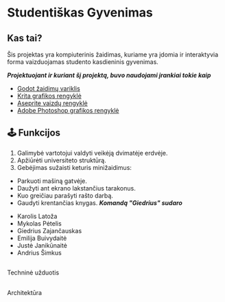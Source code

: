 # Studentiškas Gyvenimas

## Kas tai?

Šis projektas yra kompiuterinis žaidimas, kuriame yra įdomia ir interaktyvia forma vaizduojamas studento kasdieninis gyvenimas.

***Projektuojant ir kuriant šį projektą, buvo naudojami įrankiai tokie kaip***

*  [Godot žaidimų variklis](https://godotengine.org/)
*  [Krita grafikos rengyklė](https://krita.org/lt/)
*  [Aseprite vaizdų rengyklė](https://www.aseprite.org/)
*  [Adobe Photoshop grafikos rengyklė](https://www.adobe.com/products/photoshop.html)

## :joystick: Funkcijos

1. Galimybė vartotojui valdyti veikėją dvimatėje erdvėje.
2. Apžiūrėti universiteto struktūrą.
3. Gebėjimas sužaisti keturis minižaidimus:
- Parkuoti mašiną gatvėje.
- Daužyti ant ekrano lakstančius tarakonus.
- Kuo greičiau parašyti rašto darbą.
- Gaudyti krentančias knygas.
***Komandą "Giedrius" sudaro***

* Karolis Latoža
* Mykolas Pėtelis
* Giedrius Zajančauskas
* Emilija Buivydaitė
* Justė Janikūnaitė
* Andrius Šimkus


##
Techninė užduotis



##

Architektūra
